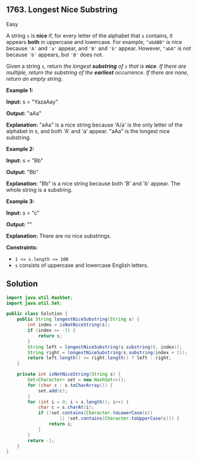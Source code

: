 ## 1763\. Longest Nice Substring

Easy

A string `s` is **nice** if, for every letter of the alphabet that `s` contains, it appears **both** in uppercase and lowercase. For example, `"abABB"` is nice because `'A'` and `'a'` appear, and `'B'` and `'b'` appear. However, `"abA"` is not because `'b'` appears, but `'B'` does not.

Given a string `s`, return _the longest **substring** of `s` that is **nice**. If there are multiple, return the substring of the **earliest** occurrence. If there are none, return an empty string_.

**Example 1:**

**Input:** s = "YazaAay"

**Output:** "aAa"

**Explanation:** "aAa" is a nice string because 'A/a' is the only letter of the alphabet in s, and both 'A' and 'a' appear. "aAa" is the longest nice substring.

**Example 2:**

**Input:** s = "Bb"

**Output:** "Bb"

**Explanation:** "Bb" is a nice string because both 'B' and 'b' appear. The whole string is a substring.

**Example 3:**

**Input:** s = "c"

**Output:** ""

**Explanation:** There are no nice substrings.

**Constraints:**

*   `1 <= s.length <= 100`
*   `s` consists of uppercase and lowercase English letters.

## Solution

```java
import java.util.HashSet;
import java.util.Set;

public class Solution {
    public String longestNiceSubstring(String s) {
        int index = isNotNiceString(s);
        if (index == -1) {
            return s;
        }
        String left = longestNiceSubstring(s.substring(0, index));
        String right = longestNiceSubstring(s.substring(index + 1));
        return left.length() >= right.length() ? left : right;
    }

    private int isNotNiceString(String s) {
        Set<Character> set = new HashSet<>();
        for (char c : s.toCharArray()) {
            set.add(c);
        }
        for (int i = 0; i < s.length(); i++) {
            char c = s.charAt(i);
            if (!set.contains(Character.toLowerCase(c))
                    || !set.contains(Character.toUpperCase(c))) {
                return i;
            }
        }
        return -1;
    }
}
```